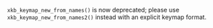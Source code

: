 `xkb_keymap_new_from_names()` is now deprecated; please use
`xkb_keymap_new_from_names2()` instead with an explicit keymap format.
